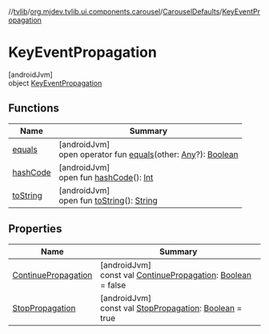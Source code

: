 //[tvlib](../../../../index.md)/[org.mjdev.tvlib.ui.components.carousel](../../index.md)/[CarouselDefaults](../index.md)/[KeyEventPropagation](index.md)

# KeyEventPropagation

[androidJvm]\
object [KeyEventPropagation](index.md)

## Functions

| Name | Summary |
|---|---|
| [equals](../../../org.mjdev.tvlib.webscrapper.select/-element-not-found-exception/index.md#585090901%2FFunctions%2F-1596939238) | [androidJvm]<br>open operator fun [equals](../../../org.mjdev.tvlib.webscrapper.select/-element-not-found-exception/index.md#585090901%2FFunctions%2F-1596939238)(other: [Any](https://kotlinlang.org/api/latest/jvm/stdlib/kotlin/-any/index.html)?): [Boolean](https://kotlinlang.org/api/latest/jvm/stdlib/kotlin/-boolean/index.html) |
| [hashCode](../../../org.mjdev.tvlib.webscrapper.select/-element-not-found-exception/index.md#1794629105%2FFunctions%2F-1596939238) | [androidJvm]<br>open fun [hashCode](../../../org.mjdev.tvlib.webscrapper.select/-element-not-found-exception/index.md#1794629105%2FFunctions%2F-1596939238)(): [Int](https://kotlinlang.org/api/latest/jvm/stdlib/kotlin/-int/index.html) |
| [toString](../../../org.mjdev.tvlib.webscrapper.select/-element-not-found-exception/index.md#1616463040%2FFunctions%2F-1596939238) | [androidJvm]<br>open fun [toString](../../../org.mjdev.tvlib.webscrapper.select/-element-not-found-exception/index.md#1616463040%2FFunctions%2F-1596939238)(): [String](https://kotlinlang.org/api/latest/jvm/stdlib/kotlin/-string/index.html) |

## Properties

| Name | Summary |
|---|---|
| [ContinuePropagation](-continue-propagation.md) | [androidJvm]<br>const val [ContinuePropagation](-continue-propagation.md): [Boolean](https://kotlinlang.org/api/latest/jvm/stdlib/kotlin/-boolean/index.html) = false |
| [StopPropagation](-stop-propagation.md) | [androidJvm]<br>const val [StopPropagation](-stop-propagation.md): [Boolean](https://kotlinlang.org/api/latest/jvm/stdlib/kotlin/-boolean/index.html) = true |

